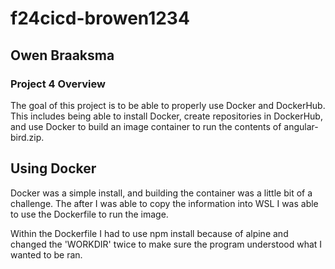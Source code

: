 # f24cicd-browen1234
## Owen Braaksma

### Project 4 Overview

The goal of this project is to be able to properly use Docker and DockerHub. This includes being able to install Docker, create repositories in DockerHub, and use Docker to build an image container to run the contents of angular-bird.zip.

## Using Docker 
Docker was a simple install, and building the container was a little bit of a challenge. The after I was able to copy the information into WSL I was able to use the Dockerfile to run the image. 

Within the Dockerfile I had to use npm install because of alpine and changed the 'WORKDIR' twice to make sure the program understood what I wanted to be ran. 